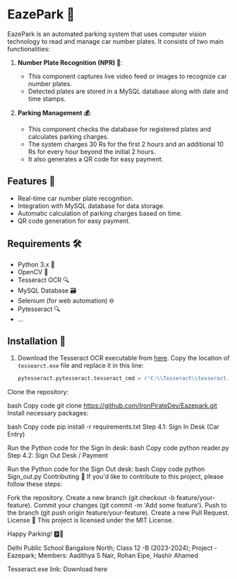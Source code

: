 # EazePark 🚗

EazePark is an automated parking system that uses computer vision technology to read and manage car number plates. It consists of two main functionalities:

1. **Number Plate Recognition (NPR) 📸**:
   - This component captures live video feed or images to recognize car number plates.
   - Detected plates are stored in a MySQL database along with date and time stamps.

2. **Parking Management 💰**:
   - This component checks the database for registered plates and calculates parking charges.
   - The system charges 30 Rs for the first 2 hours and an additional 10 Rs for every hour beyond the initial 2 hours.
   - It also generates a QR code for easy payment.

## Features 🌟

- Real-time car number plate recognition.
- Integration with MySQL database for data storage.
- Automatic calculation of parking charges based on time.
- QR code generation for easy payment.

## Requirements 🛠️

- Python 3.x 🐍
- OpenCV 📸
- Tesseract OCR 🔍
- MySQL Database 🗃️
- Selenium (for web automation) 🌐
- Pytesseract 🔍
- ...

## Installation 🚀

1. Download the Tesseract OCR executable from [here](https://drive.google.com/drive/folders/1lElfRk-vjV9kM27saXX54NUCSTs0bfQ-?usp=sharing). Copy the location of `tessearct.exe` file and replace it in this line:
   ```python
   pytesseract.pytesseract.tesseract_cmd = r'C:\\Tesseract\\tesseract.exe'
Clone the repository:

bash
Copy code
git clone https://github.com/IronPirateDev/Eazepark.git
Install necessary packages:

bash
Copy code
pip install -r requirements.txt
Step 4.1: Sign In Desk (Car Entry)

Run the Python code for the Sign In desk:
bash
Copy code
python reader.py
Step 4.2: Sign Out Desk / Payment

Run the Python code for the Sign Out desk:
bash
Copy code
python Sign_out.py
Contributing 🤝
If you'd like to contribute to this project, please follow these steps:

Fork the repository.
Create a new branch (git checkout -b feature/your-feature).
Commit your changes (git commit -m 'Add some feature').
Push to the branch (git push origin feature/your-feature).
Create a new Pull Request.
License 📜
This project is licensed under the MIT License.

Happy Parking! 🅿️🚀

Delhi Public School Bangalore North;
Class 12 -B (2023-2024);
Project - Eazepark;
Members:
Aadithya S Nair,
Rohan Eipe,
Hashir Ahamed

Tesseract.exe link: Download here
